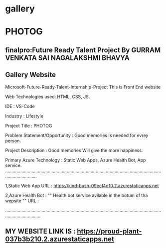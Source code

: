 # gallery
# PHOTOG
## finalpro:Future Ready Talent Project By GURRAM VENKATA SAI NAGALAKSHMI BHAVYA
##   Gallery Website

Microsoft-Future-Ready-Talent-Internship-Project This is Front End website

Web Technologies used: HTML, CSS, JS.

IDE           : VS-Code

Industry      : Lifestyle

Project Title : PHOTOG

Problem Statement/Opportunity : Good  memories  Is needed for evrey person.

Project Description           :  Good  memories  Will give the more happiness.

Primary Azure Technology      :  Static Web Apps, Azure Health Bot, App service.
.....................................................................................................................................................

1,Static Web App URL :  https://kind-bush-09ecf4d10.2.azurestaticapps.net

2,Azure Health Bot : "" Health bot service avilable in the botum of tha wepsite "" URL :  

........................................................................................................................................................

## MY WEBSITE LINK IS : https://proud-plant-037b3b210.2.azurestaticapps.net

